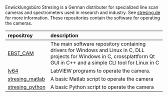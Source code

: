 Enwicklungsbüro Stresing is a German distributer for specialized line scan cameras and spectrometers used in research and industry. See [stresing.de](stresing.de) for more information. These repositories contain the software for operating the cameras.

repositroy                                                                        | description
:---                                                                              | :---
[EBST_CAM](https://github.com/Entwicklungsburo-Stresing/EBST_CAM)                 | The main software repository containing drivers for Windows and Linux in C, DLL projects for Windows in C, crossplattform Qt GUI in C++ and a simple CLI tool for Linux in C 
[lv64](https://github.com/Entwicklungsburo-Stresing/lv64)                         | LabVIEW programs to operate the camera.
[stresing_matlab](https://github.com/Entwicklungsburo-Stresing/stresing_matlab)   | A basic Matlab script to operate the camera
[stresing_python](https://github.com/Entwicklungsburo-Stresing/stresing_python)   | A basic Python script to operate the camera

